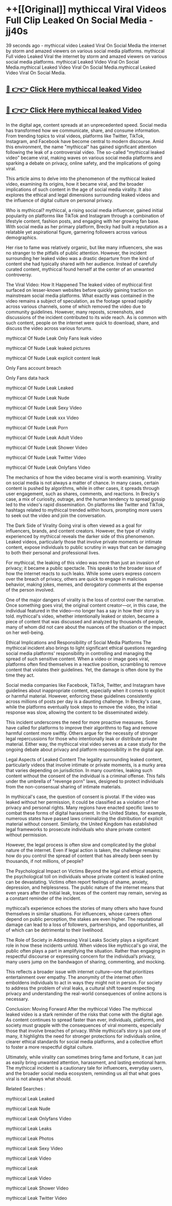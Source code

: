 # ++[[Original]] mythiccal Viral Videos Full Clip Leaked On Social Media - jj40s<br>

39 seconds ago - mythiccal video Leaked Viral On Social Media the internet by storm and amazed viewers on various social media platforms.
mythiccal Full video Leaked Viral the internet by storm and amazed viewers on various social media platforms. mythiccal Leaked Video Viral On Social Media.mythiccal Leaked Video Viral On Social Media.mythiccal Leaked Video Viral On Social Media.<br>


## [🔴 👉👉 Click Here mythiccal leaked Video ](https://onlyclips.site?title=mythiccal&ref=git)

## [🔴 👉👉 Click Here mythiccal leaked Video ](https://onlyclips.site?title=mythiccal&ref=git)

In the digital age, content spreads at an unprecedented speed. Social media has transformed how we communicate, share, and consume information. From trending topics to viral videos, platforms like Twitter, TikTok, Instagram, and Facebook have become central to modern discourse. Amid this environment, the name "mythiccal" has gained significant attention following the leak of a controversial video. The so-called "mythiccal leaked video" became viral, making waves on various social media platforms and sparking a debate on privacy, online safety, and the implications of going viral.

This article aims to delve into the phenomenon of the mythiccal leaked video, examining its origins, how it became viral, and the broader implications of such content in the age of social media virality. It also explores the ethical and legal dimensions surrounding leaked videos and the influence of digital culture on personal privacy.

Who is mythiccal?
mythiccal, a rising social media influencer, gained initial popularity on platforms like TikTok and Instagram through a combination of lifestyle content, fashion posts, and engaging with her growing fan base. With social media as her primary platform, Brecky had built a reputation as a relatable yet aspirational figure, garnering followers across various demographics.

Her rise to fame was relatively organic, but like many influencers, she was no stranger to the pitfalls of public attention. However, the incident surrounding her leaked video was a drastic departure from the kind of content she had typically shared with her audience. Instead of carefully curated content, mythiccal found herself at the center of an unwanted controversy.

The Viral Video: How It Happened
The leaked video of mythiccal first surfaced on lesser-known websites before quickly gaining traction on mainstream social media platforms. What exactly was contained in the video remains a subject of speculation, as the footage spread rapidly across various channels, some of which removed the video due to community guidelines. However, many reposts, screenshots, and discussions of the incident contributed to its wide reach. As is common with such content, people on the internet were quick to download, share, and discuss the video across various forums.

mythiccal Of Nude Leak Only Fans leak video

mythiccal Of Nude Leak leaked pictures

mythiccal Of Nude Leak explicit content leak

Only Fans account breach

Only Fans data hack

mythiccal Of Nude Leak Leaked

mythiccal Of Nude Leak Nude

mythiccal Of Nude Leak Sexy Video

mythiccal Of Nude Leak xxx Video

mythiccal Of Nude Leak Porn

mythiccal Of Nude Leak Adult Video

mythiccal Of Nude Leak Shower Video

mythiccal Of Nude Leak Twitter Video

mythiccal Of Nude Leak Onlyfans Video

The mechanics of how the video became viral is worth examining. Virality on social media is not always a matter of chance. In many cases, certain content is pushed by algorithms, while in other cases, it spreads through user engagement, such as shares, comments, and reactions. In Brecky's case, a mix of curiosity, outrage, and the human tendency to spread gossip led to the video's rapid dissemination. On platforms like Twitter and TikTok, hashtags related to mythiccal trended within hours, prompting more users to seek out the video and join the conversation.

The Dark Side of Virality
Going viral is often viewed as a goal for influencers, brands, and content creators. However, the type of virality experienced by mythiccal reveals the darker side of this phenomenon. Leaked videos, particularly those that involve private moments or intimate content, expose individuals to public scrutiny in ways that can be damaging to both their personal and professional lives.

For mythiccal, the leaking of this video was more than just an invasion of privacy; it became a public spectacle. This speaks to the broader issue of how the internet reacts to such leaks. While some users express concern over the breach of privacy, others are quick to engage in malicious behavior, making jokes, memes, and derogatory comments at the expense of the person involved.

One of the major dangers of virality is the loss of control over the narrative. Once something goes viral, the original content creator—or, in this case, the individual featured in the video—no longer has a say in how their story is told. mythiccal's video, whether intentionally leaked or stolen, became a piece of content that was discussed and analyzed by thousands of people, many of whom did not care about the nuances of the situation or the impact on her well-being.

Ethical Implications and Responsibility of Social Media Platforms
The mythiccal incident also brings to light significant ethical questions regarding social media platforms' responsibility in controlling and managing the spread of such sensitive content. When a video or image goes viral, platforms often find themselves in a reactive position, scrambling to remove content that violates their guidelines. Yet, the damage is often done by the time they act.

Social media companies like Facebook, TikTok, Twitter, and Instagram have guidelines about inappropriate content, especially when it comes to explicit or harmful material. However, enforcing these guidelines consistently across millions of posts per day is a daunting challenge. In Brecky's case, while the platforms eventually took steps to remove the video, the initial response was slow, allowing the content to be disseminated widely.

This incident underscores the need for more proactive measures. Some have called for platforms to improve their algorithms to flag and remove harmful content more swiftly. Others argue for the necessity of stronger legal repercussions for those who intentionally leak or distribute private material. Either way, the mythiccal viral video serves as a case study for the ongoing debate about privacy and platform responsibility in the digital age.

Legal Aspects of Leaked Content
The legality surrounding leaked content, particularly videos that involve intimate or private moments, is a murky area that varies depending on jurisdiction. In many countries, leaking such content without the consent of the individual is a criminal offense. This falls under the umbrella of "revenge porn" laws, designed to protect individuals from the non-consensual sharing of intimate materials.

In mythiccal's case, the question of consent is pivotal. If the video was leaked without her permission, it could be classified as a violation of her privacy and personal rights. Many regions have enacted specific laws to combat these forms of digital harassment. In the United States, for example, numerous states have passed laws criminalizing the distribution of explicit material without consent. Similarly, the United Kingdom has established legal frameworks to prosecute individuals who share private content without permission.

However, the legal process is often slow and complicated by the global nature of the internet. Even if legal action is taken, the challenge remains: how do you control the spread of content that has already been seen by thousands, if not millions, of people?

The Psychological Impact on Victims
Beyond the legal and ethical aspects, the psychological toll on individuals whose private content is leaked online can be devastating. Victims often report feelings of shame, anxiety, depression, and helplessness. The public nature of the internet means that even years after the initial leak, traces of the content may remain, serving as a constant reminder of the incident.

mythiccal’s experience echoes the stories of many others who have found themselves in similar situations. For influencers, whose careers often depend on public perception, the stakes are even higher. The reputational damage can lead to a loss of followers, partnerships, and opportunities, all of which can be detrimental to their livelihood.

The Role of Society in Addressing Viral Leaks
Society plays a significant role in how these incidents unfold. When videos like mythiccal's go viral, the public often plays a part in amplifying the situation. Rather than engaging in respectful discourse or expressing concern for the individual’s privacy, many users jump on the bandwagon of sharing, commenting, and mocking.

This reflects a broader issue with internet culture—one that prioritizes entertainment over empathy. The anonymity of the internet often emboldens individuals to act in ways they might not in person. For society to address the problem of viral leaks, a cultural shift toward respecting privacy and understanding the real-world consequences of online actions is necessary.

Conclusion: Moving Forward After the mythiccal Video
The mythiccal leaked video is a stark reminder of the risks that come with the digital age. As content continues to spread faster than ever, individuals, platforms, and society must grapple with the consequences of viral moments, especially those that involve breaches of privacy. While mythiccal’s story is just one of many, it highlights the need for stronger protections for individuals online, clearer ethical standards for social media platforms, and a collective effort to foster a more respectful digital culture.

Ultimately, while virality can sometimes bring fame and fortune, it can just as easily bring unwanted attention, harassment, and lasting emotional harm. The mythiccal incident is a cautionary tale for influencers, everyday users, and the broader social media ecosystem, reminding us all that what goes viral is not always what should.

Related Searches :

mythiccal Leak Leaked

mythiccal Leak Nude

mythiccal Leak Onlyfans Video

mythiccal Leak Leaks

mythiccal Leak Photos

mythiccal Leak Sexy Video

mythiccal Leak Video

mythiccal Leak

mythiccal Leak Video

mythiccal Leak Shower Video

mythiccal Leak Twitter Video

